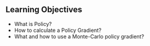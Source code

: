 <h2>Learning Objectives</h2>
<ul>
<li>What is Policy?</li>
<li>How to calculate a Policy Gradient?</li>
<li>What and how to use a Monte-Carlo policy gradient?</li>
</ul>